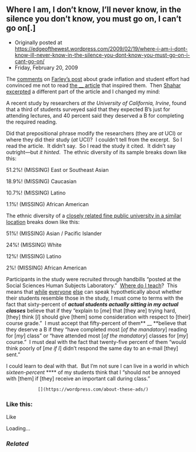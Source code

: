 ## Where I am, I don’t know, I’ll never know, in the silence you don’t know, you must go on, I can’t go on[.]

 * Originally posted at https://edgeofthewest.wordpress.com/2009/02/19/where-i-am-i-dont-know-ill-never-know-in-the-silence-you-dont-know-you-must-go-on-i-cant-go-on/
 * Friday, February 20, 2009

The [comments](http://www.haloscan.com/comments/farlio/5744657638484919703/) on [Farley’s post](http://lefarkins.blogspot.com/2009/02/aye.html) about grade inflation and student effort had convinced me not to read [the __ article](http://www.nytimes.com/2009/02/18/education/18college.html) that inspired them.  Then [Shahar excerpted](http://pervegalit.wordpress.com/2009/02/19/student-entitlement/) a different part of the article and I changed my mind:

A recent study by researchers _at the University of California, Irvine_, found that a third of students surveyed said that they expected B’s just for attending lectures, and 40 percent said they deserved a B for completing the required reading.

Did that prepositional phrase modify the researchers (they are _at_ UCI) or where they did their study (_at_ UCI)?  I couldn’t tell from the excerpt.  So I read the article.  It didn’t say.  So I read the study it cited.  It didn’t say outright—but _it hinted_.  The ethnic diversity of its sample breaks down like this:

51.2%!
(MISSING)
East or Southeast Asian

18.9%!
(MISSING)
Caucasian

10.7%!
(MISSING)
Latino

1.1%!
(MISSING)
African American

The ethnic diversity of a [closely related fine public university in a similar location](https://edgeofthewest.wordpress.com/about/) breaks down like this:

51%!
(MISSING)
Asian / Pacific Islander

24%!
(MISSING)
White

12%!
(MISSING)
Latino

2%!
(MISSING)
African American

Participants in the study were recruited through handbills “posted at the Social Sciences Human Subjects Laboratory.”  [Where do I teach](http://www.classrooms.uci.edu/GAC/SSL162.html)?  This means that [while](http://www.metafilter.com/79283/Is-it-time-to-move-beyond-grades) [everyone](http://joannejacobs.com/2009/02/19/great-expectations/) [else](http://chrisblattman.blogspot.com/2009/02/so-long-and-thanks-for-all-bs.html) can speak hypothetically about whether their students resemble those in the study, I must come to terms with the fact that sixty-percent of _**actual students actually sitting in my actual classes**_ believe that if they “explain to [_me_] that [they are] trying hard, [they] think [_I_] should give [them] some consideration with respect to [their] course grade.”  I must accept that fifty-percent of them** __ **believe that they deserve a B if they “have completed most [_of the mandatory_] reading for [_my_] class” or “have attended most [_of the mandatory_] classes for [_my_] course.”  I must deal with the fact that twenty-five percent of them “would think poorly of [_me if I_] didn’t respond the same day to an e-mail [they] sent.”

I could learn to deal with that.  But I’m not sure I can live in a world in which _sixteen-percent_ **** of my students think that I “should not be annoyed with [them] if [they] receive an important call during class.”

		

			

				[](https://wordpress.com/about-these-ads/)
				

					
				

			

		

### Like this:

Like

 
Loading...

[]()

### _Related_

